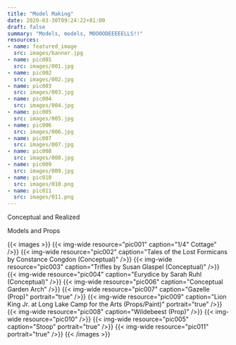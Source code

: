 ```yaml
---
title: "Model Making"
date: 2020-03-30T09:24:22+01:00
draft: false
summary: "Models, models, MOOOODEEEEELLS!!"
resources:
- name: featured_image
  src: images/banner.jpg
- name: pic001
  src: images/001.jpg
- name: pic002
  src: images/002.jpg
- name: pic003
  src: images/003.jpg
- name: pic004
  src: images/004.jpg
- name: pic005
  src: images/005.jpg
- name: pic006
  src: images/006.jpg
- name: pic007
  src: images/007.jpg
- name: pic008
  src: images/008.jpg
- name: pic009
  src: images/009.jpg
- name: pic010
  src: images/010.png
- name: pic011
  src: images/011.png
---
```

Conceptual and Realized 

Models and Props

{{< images >}}
{{< img-wide resource="pic001" caption="1/4\" Cottage" />}}
{{< img-wide resource="pic002" caption="Tales of the Lost Formicans by Constance Congdon (Conceptual)" />}}
{{< img-wide resource="pic003" caption="Trifles by Susan Glaspel (Conceptual)" />}}
{{< img-wide resource="pic004" caption="Eurydice by Sarah Ruhl (Conceptual)" />}}
{{< img-wide resource="pic006" caption="Conceptual Garden Arch" />}}
{{< img-wide resource="pic007" caption="Gazelle (Prop)" portrait="true" />}}
{{< img-wide resource="pic009" caption="Lion King Jr. at Long Lake Camp for the Arts (Props/Paint)" portrait="true" />}}
{{< img-wide resource="pic008" caption="Wildebeest (Prop)" />}}
{{< img-wide resource="pic010" />}}
{{< img-wide resource="pic005" caption="Stoop" portrait="true" />}}
{{< img-wide resource="pic011" portrait="true" />}}
{{< /images >}}
